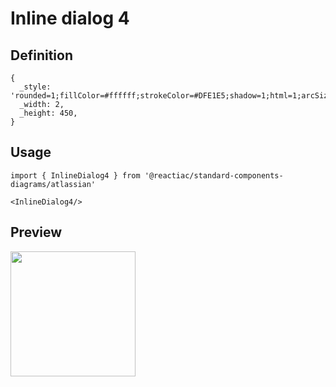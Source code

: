# Inline dialog 4

## Definition

```
{
  _style: 'rounded=1;fillColor=#ffffff;strokeColor=#DFE1E5;shadow=1;html=1;arcSize=1;fontFamily=Verdana;fontSize=14;fontColor=#000000;align=left;',
  _width: 2,
  _height: 450,
}
```

## Usage

```
import { InlineDialog4 } from '@reactiac/standard-components-diagrams/atlassian'

<InlineDialog4/>
```

## Preview

<img src="./inline-dialog-4.png" width="200"/>
